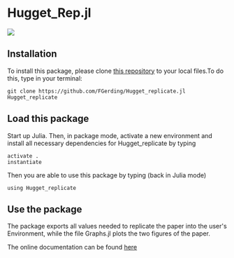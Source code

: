 # Hugget_Rep.jl

[![](https://img.shields.io/badge/docs-dev-blue.svg)](https://FGerding.github.io/Huggett_replicate.jl/dev/)

## Installation

To install this package, please clone [this repository](https://github.com/FGerding/Huggett_replicate.jl) to your local files.To do this, type in your terminal:

    git clone https://github.com/FGerding/Hugget_replicate.jl Hugget_replicate

## Load this package

Start up Julia. Then, in package mode, activate a new environment and install all necessary dependencies for Hugget_replicate by typing

    activate .
    instantiate 

Then you are able to use this package by typing (back in Julia mode)
    
    using Hugget_replicate


## Use the package

The package exports all values needed to replicate the paper into the user's Environment, while the file Graphs.jl plots the two figures of the paper.

The online documentation can be found [here](https://FGerding.github.io/Huggett_replicate.jl/dev/)
